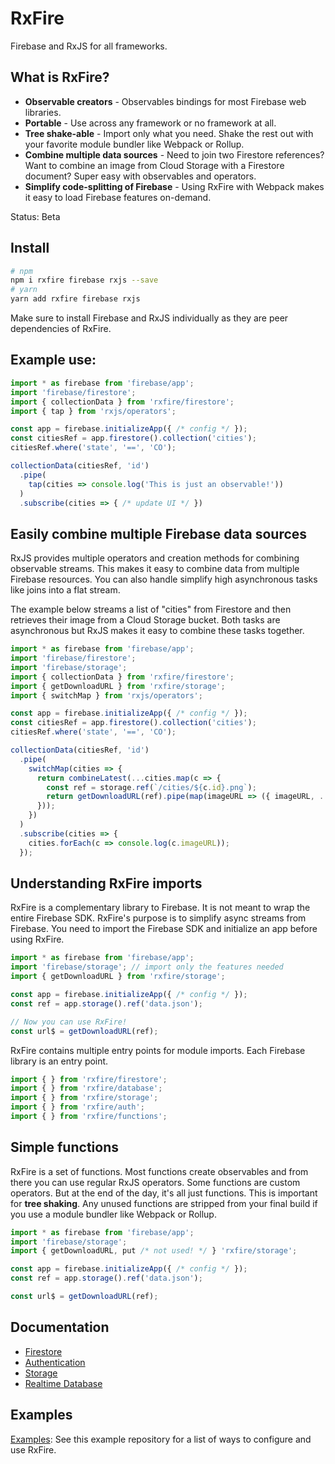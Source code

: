 # RxFire

Firebase and RxJS for all frameworks.

## What is RxFire?

- **Observable creators** - Observables bindings for most Firebase web libraries.
- **Portable** - Use across any framework or no framework at all.
- **Tree shake-able** - Import only what you need. Shake the rest out with your favorite module bundler like Webpack or Rollup.
- **Combine multiple data sources** - Need to join two Firestore references? Want to combine an image from Cloud Storage with a Firestore document? Super easy with observables and operators.
- **Simplify code-splitting of Firebase** - Using RxFire with Webpack makes it easy to load Firebase features on-demand.

Status: Beta

## Install

```bash
# npm
npm i rxfire firebase rxjs --save
# yarn
yarn add rxfire firebase rxjs
```

Make sure to install Firebase and RxJS individually as they are peer dependencies of RxFire.

## Example use:

```ts
import * as firebase from 'firebase/app';
import 'firebase/firestore';
import { collectionData } from 'rxfire/firestore';
import { tap } from 'rxjs/operators';

const app = firebase.initializeApp({ /* config */ });
const citiesRef = app.firestore().collection('cities');
citiesRef.where('state', '==', 'CO');

collectionData(citiesRef, 'id')
  .pipe(
    tap(cities => console.log('This is just an observable!'))
  )
  .subscribe(cities => { /* update UI */ })
```

## Easily combine multiple Firebase data sources

RxJS provides multiple operators and creation methods for combining observable streams. This makes it easy to combine data from multiple Firebase resources. You can also handle simplify high asynchronous tasks like joins into a flat stream.

The example below streams a list of "cities" from Firestore and then retrieves their image from a Cloud Storage bucket. Both tasks are asynchronous but RxJS makes it easy to combine these tasks together.

```ts
import * as firebase from 'firebase/app';
import 'firebase/firestore';
import 'firebase/storage';
import { collectionData } from 'rxfire/firestore';
import { getDownloadURL } from 'rxfire/storage';
import { switchMap } from 'rxjs/operators';

const app = firebase.initializeApp({ /* config */ });
const citiesRef = app.firestore().collection('cities');
citiesRef.where('state', '==', 'CO');

collectionData(citiesRef, 'id')
  .pipe(
    switchMap(cities => {
      return combineLatest(...cities.map(c => {
        const ref = storage.ref(`/cities/${c.id}.png`);
        return getDownloadURL(ref).pipe(map(imageURL => ({ imageURL, ...c })));
      }));
    })
  )
  .subscribe(cities => {
    cities.forEach(c => console.log(c.imageURL));
  });
```

## Understanding RxFire imports

RxFire is a complementary library to Firebase. It is not meant to wrap the entire Firebase SDK. RxFire's purpose is to simplify async streams from Firebase. You need to import the Firebase SDK and initialize an app before using RxFire.

```ts
import * as firebase from 'firebase/app';
import 'firebase/storage'; // import only the features needed
import { getDownloadURL } from 'rxfire/storage';

const app = firebase.initializeApp({ /* config */ });
const ref = app.storage().ref('data.json');

// Now you can use RxFire!
const url$ = getDownloadURL(ref);
```

RxFire contains multiple entry points for module imports. Each Firebase library is an entry point.

```ts
import { } from 'rxfire/firestore';
import { } from 'rxfire/database';
import { } from 'rxfire/storage';
import { } from 'rxfire/auth';
import { } from 'rxfire/functions';
```

## Simple functions
RxFire is a set of functions. Most functions create observables and from there you can use regular RxJS operators. Some functions are custom operators. But at the end of the day, it's all just functions. This is important for **tree shaking**. Any unused functions are stripped from your final build if you use a module bundler like Webpack or Rollup.

```ts
import * as firebase from 'firebase/app';
import 'firebase/storage';
import { getDownloadURL, put /* not used! */ } 'rxfire/storage';

const app = firebase.initializeApp({ /* config */ });
const ref = app.storage().ref('data.json');

const url$ = getDownloadURL(ref);
```

## Documentation

- [Firestore](https://github.com/firebase/firebase-js-sdk/blob/master/packages/rxfire/docs/firestore.md)
- [Authentication](https://github.com/firebase/firebase-js-sdk/blob/master/packages/rxfire/docs/auth.md)
- [Storage](https://github.com/firebase/firebase-js-sdk/blob/master/packages/rxfire/docs/storage.md)
- [Realtime Database](https://github.com/firebase/firebase-js-sdk/blob/master/packages/rxfire/docs/database.md)

## Examples

[Examples](https://github.com/davideast/rxfire-samples): See this example repository for a list of ways to configure and use RxFire.
